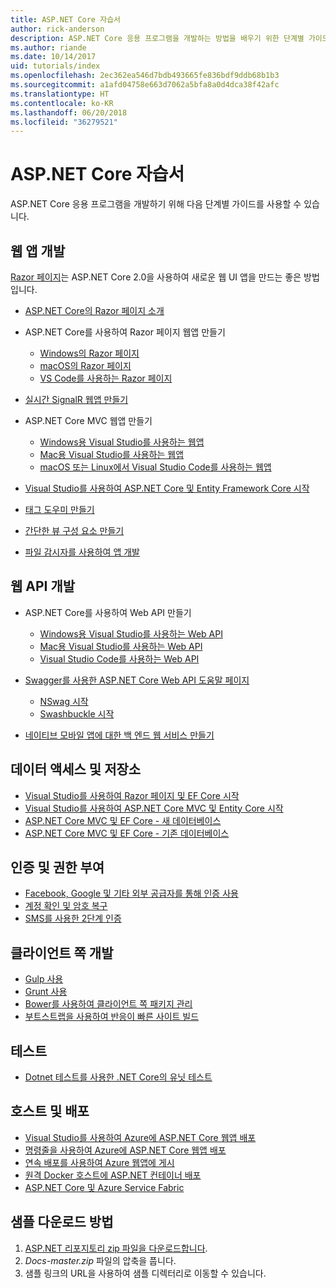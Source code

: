 ```yaml
---
title: ASP.NET Core 자습서
author: rick-anderson
description: ASP.NET Core 응용 프로그램을 개발하는 방법을 배우기 위한 단계별 가이드 목록입니다.
ms.author: riande
ms.date: 10/14/2017
uid: tutorials/index
ms.openlocfilehash: 2ec362ea546d7bdb493665fe836bdf9ddb68b1b3
ms.sourcegitcommit: a1afd04758e663d7062a5bfa8a0d4dca38f42afc
ms.translationtype: HT
ms.contentlocale: ko-KR
ms.lasthandoff: 06/20/2018
ms.locfileid: "36279521"
---
```

# <a name="aspnet-core-tutorials"></a>ASP.NET Core 자습서

ASP.NET Core 응용 프로그램을 개발하기 위해 다음 단계별 가이드를 사용할 수 있습니다.

## <a name="build-web-apps"></a>웹 앱 개발

[Razor 페이지](xref:razor-pages/index)는 ASP.NET Core 2.0을 사용하여 새로운 웹 UI 앱을 만드는 좋은 방법입니다.

* [ASP.NET Core의 Razor 페이지 소개](xref:razor-pages/index)
* ASP.NET Core를 사용하여 Razor 페이지 웹앱 만들기

   * [Windows의 Razor 페이지](xref:tutorials/razor-pages/index)
   * [macOS의 Razor 페이지](xref:tutorials/razor-pages-mac/index)
   * [VS Code를 사용하는 Razor 페이지](xref:tutorials/razor-pages-vsc/index)  

* [실시간 SignalR 웹앱 만들기](xref:tutorials/signalr)

* ASP.NET Core MVC 웹앱 만들기

   * [Windows용 Visual Studio를 사용하는 웹앱](xref:tutorials/first-mvc-app/index)
   * [Mac용 Visual Studio를 사용하는 웹앱](xref:tutorials/first-mvc-app-mac/index)
   * [macOS 또는 Linux에서 Visual Studio Code를 사용하는 웹앱](xref:tutorials/first-mvc-app-xplat/index)

* [Visual Studio를 사용하여 ASP.NET Core 및 Entity Framework Core 시작](xref:data/ef-mvc/index)
* [태그 도우미 만들기](xref:mvc/views/tag-helpers/authoring)
* [간단한 뷰 구성 요소 만들기](xref:mvc/views/view-components#walkthrough-creating-a-simple-view-component)
* [파일 감시자를 사용하여 앱 개발](xref:tutorials/dotnet-watch)

## <a name="build-web-apis"></a>웹 API 개발

* ASP.NET Core를 사용하여 Web API 만들기

  * [Windows용 Visual Studio를 사용하는 Web API](xref:tutorials/first-web-api)
  * [Mac용 Visual Studio를 사용하는 Web API](xref:tutorials/first-web-api-mac)
  * [Visual Studio Code를 사용하는 Web API](xref:tutorials/web-api-vsc)

* [Swagger를 사용한 ASP.NET Core Web API 도움말 페이지](xref:tutorials/web-api-help-pages-using-swagger)
  * [NSwag 시작](xref:tutorials/get-started-with-nswag)
  * [Swashbuckle 시작](xref:tutorials/get-started-with-swashbuckle)

* [네이티브 모바일 앱에 대한 백 엔드 웹 서비스 만들기](xref:mobile/native-mobile-backend)

## <a name="data-access-and-storage"></a>데이터 액세스 및 저장소

* [Visual Studio를 사용하여 Razor 페이지 및 EF Core 시작](xref:data/ef-rp/intro)
* [Visual Studio를 사용하여 ASP.NET Core MVC 및 Entity Core 시작](xref:data/ef-mvc/index)
* [ASP.NET Core MVC 및 EF Core - 새 데이터베이스](/ef/core/get-started/aspnetcore/new-db)
* [ASP.NET Core MVC 및 EF Core - 기존 데이터베이스](/ef/core/get-started/aspnetcore/existing-db)

## <a name="authentication-and-authorization"></a>인증 및 권한 부여

* [Facebook, Google 및 기타 외부 공급자를 통해 인증 사용](xref:security/authentication/social/index)
* [계정 확인 및 암호 복구](xref:security/authentication/accconfirm)
* [SMS를 사용한 2단계 인증](xref:security/authentication/2fa)

## <a name="client-side-development"></a>클라이언트 쪽 개발

* [Gulp 사용](xref:client-side/using-gulp)
* [Grunt 사용](xref:client-side/using-grunt)
* [Bower를 사용하여 클라이언트 쪽 패키지 관리](xref:client-side/bower)
* [부트스트랩을 사용하여 반응이 빠른 사이트 빌드](xref:client-side/bootstrap)

## <a name="test"></a>테스트

* [Dotnet 테스트를 사용한 .NET Core의 유닛 테스트](/dotnet/articles/core/testing/unit-testing-with-dotnet-test)

## <a name="host-and-deploy"></a>호스트 및 배포

* [Visual Studio를 사용하여 Azure에 ASP.NET Core 웹앱 배포](xref:tutorials/publish-to-azure-webapp-using-vs)
* [명령줄을 사용하여 Azure에 ASP.NET Core 웹앱 배포](xref:tutorials/publish-to-azure-webapp-using-cli)
* [연속 배포를 사용하여 Azure 웹앱에 게시](xref:host-and-deploy/azure-apps/azure-continuous-deployment)
* [원격 Docker 호스트에 ASP.NET 컨테이너 배포](/azure/vs-azure-tools-docker-hosting-web-apps-in-docker)
* [ASP.NET Core 및 Azure Service Fabric](/azure/service-fabric/service-fabric-add-a-web-frontend)

<a name="download"></a>
## <a name="how-to-download-a-sample"></a>샘플 다운로드 방법

1. [ASP.NET 리포지토리 zip 파일을 다운로드합니다](https://codeload.github.com/aspnet/Docs/zip/master).
1. *Docs-master.zip* 파일의 압축을 풉니다.
1. 샘플 링크의 URL을 사용하여 샘플 디렉터리로 이동할 수 있습니다.
